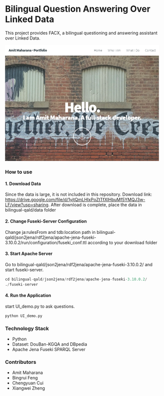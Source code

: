 # Bilingual Question Answering Over Linked Data

This project provides FACX, a bilingual questioning and answering assistant over Linked Data.

![alt text](https://raw.githubusercontent.com/amitmaharana/amitmaharana.github.io/master/images/sample_portfolio.png)

### How to use
#### 1. Download Data
Since the data is large, it is not included in this repository. Download link: https://drive.google.com/file/d/1yjtQmLHIxPoZtTfXlHbuMf5YMQJ3w-LF/view?usp=sharing. After download is complete, place the data in bilingual-qald/data folder

#### 2. Change Fuseki-Server Configuration
Change ja:rulesFrom and tdb:location path in bilingual-qald/json2jena/rdf2jena/apache-jena-fuseki-3.10.0.2/run/configuration/fuseki_conf.ttl according to your download folder 

#### 3. Start Apache Server
Go to bilingual-qald/json2jena/rdf2jena/apache-jena-fuseki-3.10.0.2/ and start fuseki-server.

```python
cd bilingual-qald/json2jena/rdf2jena/apache-jena-fuseki-3.10.0.2/ 
./fuseki-server
```

#### 4. Run the Application
start UI_demo.py to ask questions.

```python
python UI_demo.py
```
### Technology Stack
* Python
* Dataset: DouBan-KGQA and DBpedia
* Apache Jena Fuseki SPARQL Server

### Contributors
* Amit Maharana
* Bingrui Feng
* Chengyuan Cui
* Xiangwei Zheng

